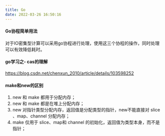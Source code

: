 ```yaml
---
title: Go
date: 2022-03-26 16:50:16
---
```


#### Go协程简单用法
对于IO密集型计算可以采用go协程进行处理，使用这三个协程的操作，同时处理可以有效降低耗时。


#### go学习之- cas的理解
https://blog.csdn.net/chenxun_2010/article/details/103598252


#### make和new的区别
1. new 和 make 都用于分配内存；
2. new 和 make 都是在堆上分配内存；
3. new 对指针类型分配内存，返回值是分配类型的指针，new不能直接对 slice 、map、channel 分配内存；
4. make 仅用于 slice、map和 channel 的初始化，返回值为类型本身，而不是指针；

#### 